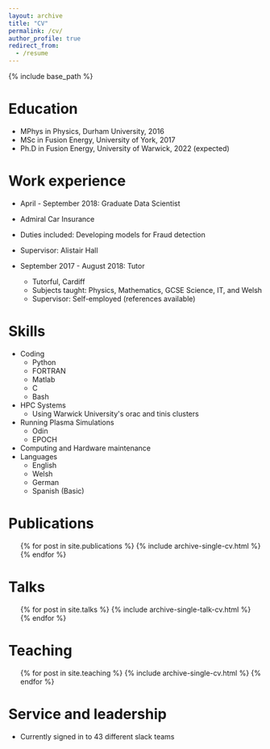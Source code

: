 ```yaml
---
layout: archive
title: "CV"
permalink: /cv/
author_profile: true
redirect_from:
  - /resume
---
```


{% include base_path %}

Education
======
* MPhys in Physics, Durham University, 2016
* MSc in Fusion Energy, University of York, 2017
* Ph.D in Fusion Energy, University of Warwick, 2022 (expected)

Work experience
======
*  April - September 2018: Graduate Data Scientist
  * Admiral Car Insurance
  * Duties included: Developing models for Fraud detection
  * Supervisor: Alistair Hall

* September 2017 - August 2018: Tutor
  * Tutorful, Cardiff
  * Subjects taught: Physics, Mathematics, GCSE Science, IT, and Welsh
  * Supervisor: Self-employed (references available)
  
Skills
======
* Coding
  * Python 
  * FORTRAN 
  * Matlab
  * C
  * Bash
* HPC Systems 
  * Using Warwick University's orac and tinis clusters
* Running Plasma Simulations 
  * Odin
  * EPOCH 
* Computing and Hardware maintenance
* Languages
  * English
  * Welsh
  * German 
  * Spanish (Basic)


Publications
======
  <ul>{% for post in site.publications %}
    {% include archive-single-cv.html %}
  {% endfor %}</ul>
  
Talks
======
  <ul>{% for post in site.talks %}
    {% include archive-single-talk-cv.html %}
  {% endfor %}</ul>
  
Teaching
======
  <ul>{% for post in site.teaching %}
    {% include archive-single-cv.html %}
  {% endfor %}</ul>
  
Service and leadership
======
* Currently signed in to 43 different slack teams
